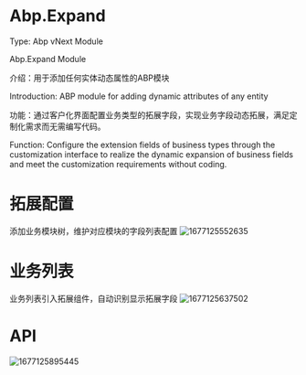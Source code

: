 # Abp.Expand

Type: Abp vNext Module

Abp.Expand Module

介绍：用于添加任何实体动态属性的ABP模块


Introduction: ABP module for adding dynamic attributes of any entity

功能：通过客户化界面配置业务类型的拓展字段，实现业务字段动态拓展，满足定制化需求而无需编写代码。

Function: Configure the extension fields of business types through the customization interface to realize the dynamic expansion of business fields and meet the customization requirements without coding.

# 拓展配置
添加业务模块树，维护对应模块的字段列表配置
![1677125552635](https://user-images.githubusercontent.com/37917403/220819804-c0752b93-a7e8-414e-8285-6abf3b3132d6.png)

# 业务列表
业务列表引入拓展组件，自动识别显示拓展字段
![1677125637502](https://user-images.githubusercontent.com/37917403/220820003-980f9735-8286-4c70-89ff-bc891b30218e.png)

# API
![1677125895445](https://user-images.githubusercontent.com/37917403/220820464-212a51bf-c58c-4641-80e7-1120048b3068.png)

